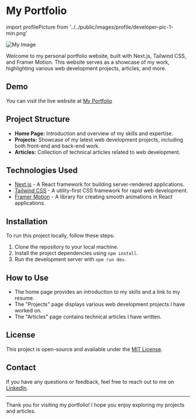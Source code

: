 # My Portfolio
import profilePicture from '../../public/images/profile/developer-pic-1-min.png'

![My Image](https://github.com/IamVovaMoroz/My-portfolio/main//public/images/profile/portfolioMoroz_12.jpg)


Welcome to my personal portfolio website, built with Next.js, Tailwind CSS, and Framer Motion. This website serves as a showcase of my work, highlighting various web development projects, articles, and more.

## Demo

You can visit the live website at [My Portfolio](https://iamvovamoroz.github.io/My-portfolio/)

## Project Structure

- **Home Page:** Introduction and overview of my skills and expertise.
- **Projects:** Showcase of my latest web development projects, including both front-end and back-end work.
- **Articles:** Collection of technical articles related to web development.

## Technologies Used

- [Next.js](https://nextjs.org) - A React framework for building server-rendered applications.
- [Tailwind CSS](https://tailwindcss.com) - A utility-first CSS framework for rapid web development.
- [Framer Motion](https://www.framer.com/motion) - A library for creating smooth animations in React applications.

## Installation

To run this project locally, follow these steps:

1. Clone the repository to your local machine.
2. Install the project dependencies using `npm install`.
3. Run the development server with `npm run dev`.

## How to Use

- The home page provides an introduction to my skills and a link to my resume.
- The "Projects" page displays various web development projects I have worked on.
- The "Articles" page contains technical articles I have written.

## License

This project is open-source and available under the [MIT License](LICENSE).

## Contact

If you have any questions or feedback, feel free to reach out to me on [LinkedIn](https://github.com/IamVovaMoroz).

---

Thank you for visiting my portfolio! I hope you enjoy exploring my projects and articles.

